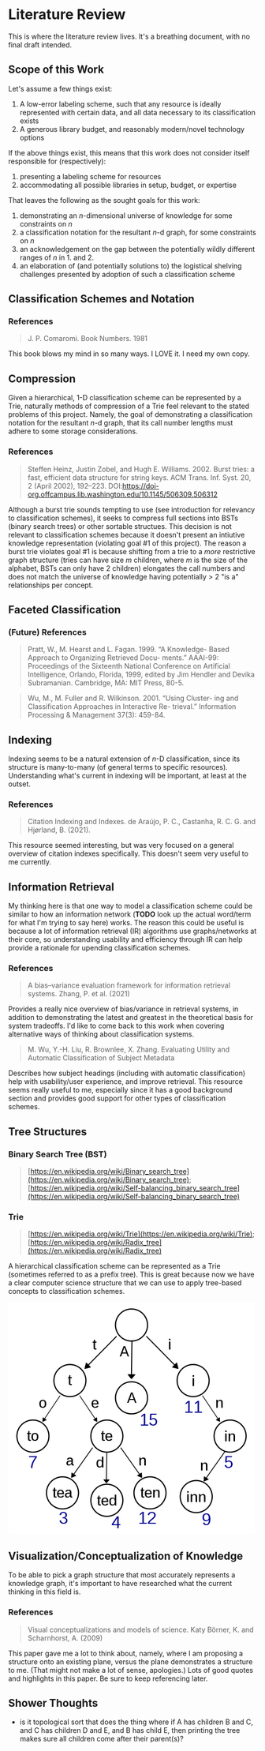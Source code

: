 # Literature Review

This is where the literature review lives. It's a breathing document, with no final draft intended.

## Scope of this Work
Let's assume a few things exist:
1. A low-error labeling scheme, such that any resource is ideally represented with certain data, and all data necessary to its classification exists
2. A generous library budget, and reasonably modern/novel technology options 

If the above things exist, this means that this work does not consider itself responsible for (respectively):
1. presenting a labeling scheme for resources
2. accommodating all possible libraries in setup, budget, or expertise

That leaves the following as the sought goals for this work:
1. demonstrating an _n_-dimensional universe of knowledge for some constraints on _n_
2. a classification notation for the resultant _n_-d graph, for some constraints on _n_
3. an acknowledgement on the gap between the potentially wildly different ranges of _n_ in 1. and 2.
4. an elaboration of (and potentially solutions to) the logistical shelving challenges presented by adoption of such a classification scheme

## Classification Schemes and Notation

### References

> J. P. Comaromi. Book Numbers. 1981

This book blows my mind in so many ways. I LOVE it. I need my own copy.

## Compression
Given a hierarchical, 1-D classification scheme can be represented by a Trie, naturally methods of compression of a Trie feel relevant to the stated problems of this project. Namely, the goal of demonstrating a classification notation for the resultant _n_-d graph, that its call number lengths must adhere to some storage considerations. 

### References
> Steffen Heinz, Justin Zobel, and Hugh E. Williams. 2002. Burst tries: a fast, efficient data structure for string keys. ACM Trans. Inf. Syst. 20, 2 (April 2002), 192–223. DOI:https://doi-org.offcampus.lib.washington.edu/10.1145/506309.506312

Although a burst trie sounds tempting to use (see introduction for relevancy to classification schemes), it seeks to compress full sections into BSTs (binary search trees) or other sortable structues. This decision is not relevant to classification schemes because it doesn't present an intiutive knowledge representation (violating goal #1 of this project). The reason a burst trie violates goal #1 is because shifting from a trie to a _more_ restrictive graph structure (tries can have size _m_ children, where _m_ is the size of the alphabet, BSTs can only have 2 children) elongates the call numbers and does not match the universe of knowledge having potentially > 2 "is a" relationships per concept.

## Faceted Classification

### (Future) References
> Pratt, W., M. Hearst and L. Fagan. 1999. “A Knowledge- Based Approach to Organizing Retrieved Docu- ments.” AAAI-99: Proceedings of the Sixteenth National Conference on Artificial Intelligence, Orlando, Florida, 1999, edited by Jim Hendler and Devika Subramanian. Cambridge, MA: MIT Press, 80-5.

> Wu, M., M. Fuller and R. Wilkinson. 2001. “Using Cluster- ing and Classification Approaches in Interactive Re- trieval.” Information Processing & Management 37(3): 459-84.


## Indexing
Indexing seems to be a natural extension of _n_-D classification, since its structure is many-to-many (of general terms to specific resources). Understanding what's current in indexing will be important, at least at the outset.

### References

> Citation Indexing and Indexes. de Araújo, P. C., Castanha, R. C. G. and Hjørland, B. (2021).

This resource seemed interesting, but was very focused on a general overview of citation indexes specifically. This doesn't seem very useful to me currently.


## Information Retrieval
My thinking here is that one way to model a classification scheme could be similar to how an information network (**TODO** look up the actual word/term for what I'm trying to say here) works. The reason this could be useful is because a lot of information retrieval (IR) algorithms use graphs/networks at their core, so understanding usability and efficiency through IR can help provide a rationale for upending classification schemes. 

### References

> A bias–variance evaluation framework for information retrieval systems. Zhang, P. et al. (2021)

Provides a really nice overview of bias/variance in retrieval systems, in addition to demonstrating the latest and greatest in the theoretical basis for system tradeoffs. I'd like to come back to this work when covering alternative ways of thinking about classification systems.

> M. Wu, Y.-H. Liu, R. Brownlee, X. Zhang. Evaluating Utility and Automatic Classification of Subject Metadata

Describes how subject headings (including with automatic classification) help with usability/user experience, and improve retrieval. This resource seems really useful to me, especially since it has a good background section and provides good support for other types of classification schemes.

## Tree Structures

### Binary Search Tree (BST)
> [https://en.wikipedia.org/wiki/Binary_search_tree](https://en.wikipedia.org/wiki/Binary_search_tree); [https://en.wikipedia.org/wiki/Self-balancing_binary_search_tree](https://en.wikipedia.org/wiki/Self-balancing_binary_search_tree)

### Trie

> [https://en.wikipedia.org/wiki/Trie](https://en.wikipedia.org/wiki/Trie); [https://en.wikipedia.org/wiki/Radix_tree](https://en.wikipedia.org/wiki/Radix_tree)

A hierarchical classification scheme can be represented as a Trie (sometimes referred to as a prefix tree). This is great because now we have a clear computer science structure that we can use to apply tree-based concepts to classification schemes.

![](trie.png)

## Visualization/Conceptualization of Knowledge

To be able to pick a graph structure that most accurately represents a knowledge graph, it's important to have researched what the current thinking in this field is. 

### References
> Visual conceptualizations and models of science. Katy Börner, K. and Scharnhorst, A. (2009)

This paper gave me a lot to think about, namely, where I am proposing a structure onto an existing plane, versus the plane demonstrates a structure to me. (That might not make a lot of sense, apologies.) Lots of good quotes and highlights in this paper. Be sure to keep referencing later.

## Shower Thoughts
- is it topological sort that does the thing where if A has children B and C, and C has children D and E, and B has child E, then printing the tree makes sure all children come after their parent(s)?